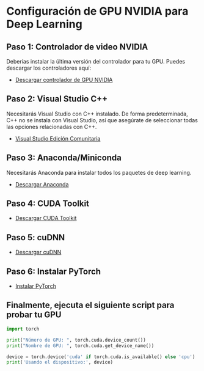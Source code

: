 # Configuración de GPU NVIDIA para Deep Learning

## Paso 1: Controlador de video NVIDIA

Deberías instalar la última versión del controlador para tu GPU. Puedes descargar los controladores aquí:
 - [Descargar controlador de GPU NVIDIA](https://www.nvidia.com/Download/index.aspx)

## Paso 2: Visual Studio C++

Necesitarás Visual Studio con C++ instalado. De forma predeterminada, C++ no se instala con Visual Studio, así que asegúrate de seleccionar todas las opciones relacionadas con C++.
 - [Visual Studio Edición Comunitaria](https://visualstudio.microsoft.com/vs/community/)

## Paso 3: Anaconda/Miniconda

Necesitarás Anaconda para instalar todos los paquetes de deep learning.
 - [Descargar Anaconda](https://www.anaconda.com/download/success)

## Paso 4: CUDA Toolkit

 - [Descargar CUDA Toolkit](https://developer.nvidia.com/cuda-toolkit-archive)

## Paso 5: cuDNN

 - [Descargar cuDNN](https://developer.nvidia.com/rdp/cudnn-archive)

## Paso 6: Instalar PyTorch

 - [Instalar PyTorch](https://pytorch.org/get-started/locally/)

## Finalmente, ejecuta el siguiente script para probar tu GPU

```python
import torch

print("Número de GPU: ", torch.cuda.device_count())
print("Nombre de GPU: ", torch.cuda.get_device_name())

device = torch.device('cuda' if torch.cuda.is_available() else 'cpu')
print('Usando el dispositivo:', device)